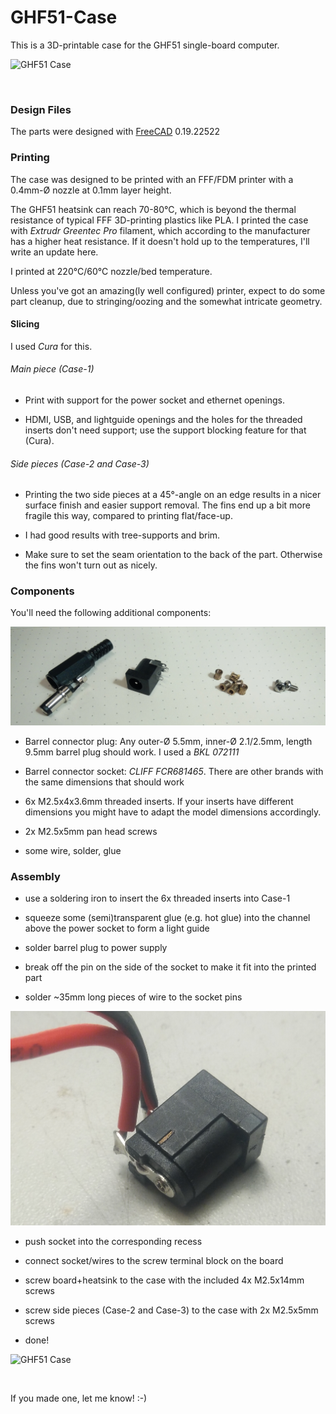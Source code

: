 # GHF51-Case

This is a 3D-printable case for the GHF51 single-board computer.

![GHF51 Case](images/assembled-back.png)

&nbsp;

### Design Files

The parts were designed with [FreeCAD](https://freecadweb.org) 0.19.22522

### Printing

The case was designed to be printed with an FFF/FDM printer with a 0.4mm-Ø nozzle at 0.1mm layer height.

The GHF51 heatsink can reach 70-80°C, which is beyond the thermal resistance of typical FFF 3D-printing plastics like PLA. I printed the case with _Extrudr Greentec Pro_ filament, which according to the manufacturer has a higher heat resistance. If it doesn't hold up to the temperatures, I'll write an update here.

I printed at 220°C/60°C nozzle/bed temperature.

Unless you've got an amazing(ly well configured) printer, expect to do some part cleanup, due to stringing/oozing and the somewhat intricate geometry.

#### Slicing

I used _Cura_ for this.

###### Main piece (Case-1)

* Print with support for the power socket and ethernet openings.

* HDMI, USB, and lightguide openings and the holes for the threaded inserts don't need support; use the support blocking feature for that (Cura).

###### Side pieces (Case-2 and Case-3)

* Printing the two side pieces at a 45°-angle on an edge results in a nicer surface finish and easier support removal. The fins end up a bit more fragile this way, compared to printing flat/face-up.

* I had good results with tree-supports and brim.

* Make sure to set the seam orientation to the back of the part. Otherwise the fins won't turn out as nicely.

### Components

You'll need the following additional components:

![Components](images/components.png)

* Barrel connector plug: Any outer-Ø 5.5mm, inner-Ø 2.1/2.5mm, length 9.5mm barrel plug should work.  I used a _BKL 072111_

* Barrel connector socket: _CLIFF FCR681465_.  There are other brands with the same dimensions that should work

* 6x  M2.5x4x3.6mm threaded inserts.  If your inserts have different dimensions you might have to adapt the model dimensions accordingly.

* 2x  M2.5x5mm pan head screws

* some wire, solder, glue

### Assembly

* use a soldering iron to insert the 6x threaded inserts into Case-1

* squeeze some (semi)transparent glue (e.g. hot glue) into the channel above the power socket to form a light guide

* solder barrel plug to power supply

* break off the pin on the side of the socket to make it fit into the printed part

* solder ~35mm long pieces of wire to the socket pins

![Barrel plug socket](images/socket.png)

* push socket into the corresponding recess

* connect socket/wires to the screw terminal block on the board

* screw board+heatsink to the case with the included 4x M2.5x14mm screws

* screw side pieces (Case-2 and Case-3) to the case with 2x M2.5x5mm screws

* done!

![GHF51 Case](images/assembled-front.png)

&nbsp;

If you made one, let me know! :-)
